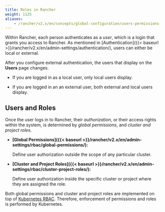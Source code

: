 ```yaml
---
title: Roles in Rancher
weight: 1125
aliases:
    - /rancher/v2.x/en/concepts/global-configuration/users-permissions-roles/
---
```


Within Rancher, each person authenticates as a _user_, which is a login that grants you access to Rancher. As mentioned in [Authentication]({{< baseurl >}}/rancher/v2.x/en/admin-settings/authentication/), users can either be local or external.

After you configure external authentication, the users that display on the **Users** page changes.

- If you are logged in as a local user, only local users display.

- If you are logged in an an external user, both external and local users display.

## Users and Roles

Once the user logs in to Rancher, their _authorization_, or their access rights within the system, is determined by _global permissions_, and _cluster and project roles_.  

- **[Global Permissions]({{< baseurl >}}/rancher/v2.x/en/admin-settings/rbac/global-permissions/):**

    Define user authorization outside the scope of any particular cluster.

- **[Cluster and Project Roles]({{< baseurl >}}/rancher/v2.x/en/admin-settings/rbac/cluster-project-roles/):**

    Define user authorization inside the specific cluster or project where they are assigned the role.

Both global permissions and cluster and project roles are implemented on top of [Kubernetes RBAC](https://kubernetes.io/docs/reference/access-authn-authz/rbac/). Therefore, enforcement of permissions and roles is performed by Kubernetes.
